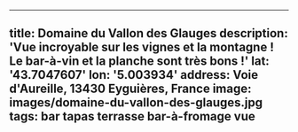 ---

title: Domaine du Vallon des Glauges
description: 'Vue incroyable sur les vignes et la montagne ! Le bar-à-vin et la planche
  sont très bons !'
lat: '43.7047607'
lon: '5.003934'
address: Voie d'Aureille, 13430 Eyguières, France
image: images/domaine-du-vallon-des-glauges.jpg
tags: bar tapas terrasse bar-à-fromage vue
---